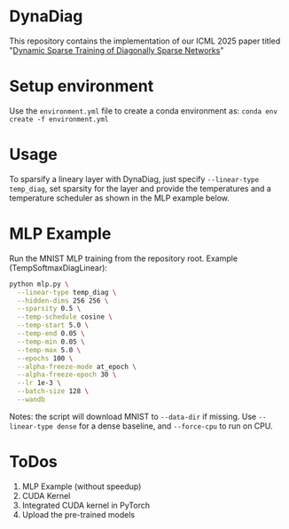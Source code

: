 # DynaDiag
This repository contains the implementation of our ICML 2025 paper titled "[Dynamic Sparse Training of Diagonally Sparse Networks](https://arxiv.org/abs/2506.11449)"

# Setup environment
Use the `environment.yml` file to create a conda environment as:
`conda env create -f environment.yml`

# Usage
To sparsify a lineary layer with DynaDiag, just specify `--linear-type temp_diag`, set sparsity for the layer and provide the temperatures and a temperature scheduler as shown in the MLP example below.

# MLP Example

Run the MNIST MLP training from the repository root. Example (TempSoftmaxDiagLinear):

```bash
python mlp.py \
  --linear-type temp_diag \
  --hidden-dims 256 256 \
  --sparsity 0.5 \
  --temp-schedule cosine \
  --temp-start 5.0 \
  --temp-end 0.05 \
  --temp-min 0.05 \
  --temp-max 5.0 \
  --epochs 100 \
  --alpha-freeze-mode at_epoch \
  --alpha-freeze-epoch 30 \
  --lr 1e-3 \
  --batch-size 128 \
  --wandb
```

Notes: the script will download MNIST to `--data-dir` if missing. Use `--linear-type dense` for a dense baseline, and `--force-cpu` to run on CPU.

# ToDos
1) MLP Example (without speedup)
2) CUDA Kernel
3) Integrated CUDA kernel in PyTorch
4) Upload the pre-trained models
